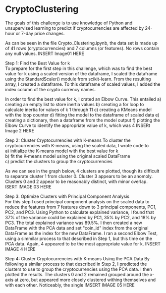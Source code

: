 # CryptoClustering

The goals of this challenge is to use knowledge of Python and unsupervised learning to predict if cryptocurrencies are affected by 24-hour or 7-day price changes.   

As can be seen in the file Crypto_Clustering.ipynb, the data set is made up of 41 rows (cryptocurrencies) and 7 columns (or features). No rows contain any null values. 
INSERT Image01 HERE  

Step 1: Find the Best Value for k   
To prepare for the first step in this challenge, which was to find the best value for k using a scaled version of the dataframe, I scaled the dataframe using the StandardScaler() module from scikit-learn. From the resulting array, I created a dataframe. To this dataframe of scaled values, I added the index column of the crypto currency names.

In order to find the best value for k, I crated an Elbow Curve. This entailed 
a) creating an empty list to store inertia values
b) creating a for loop to calculate inertia for values of k 1 through 11
c) creating a KMeans model with the loop counter
d) fitting the model to the dataframe of scaled data
e) creating a dictionary, then a dataframe from the model output
f) plotting the Elbow Curve to identify the appropriate value of k, which was 4
INSERt Image 2 HERE

Step 2: Cluster Cryptocurrencies with K-means
To cluster the cryptocurrencies with K-means, using the scaled data, I wrote code to  
a) initialize the K-means model with the best value for k  
b) fit the K-means model using the original scaled DataFrame  
c) predict the clusters to group the cryptocurrencies  

As we can see in the graph below, 4 clusters are plotted, though its difficult to separate cluster 1 from cluster 0. Cluster 3 appears to be an anomoly. Clusters 0 and 2 appear to be reasonably distinct, with minor overlap.  
ISERT IMAGE 03 HERE  

Step 3. Optimize Clusters with Principal Component Analysis  
For this step I used principal component analysis on the scaled data to reduce the features from 7 features down to 3 principal components, PC1, PC2, and PC3.
Using Python to calculate explained variance, I found that 37% of the variance could be explained by PC1, 35% by PC2, and 18% by PC3. The total explained variance was 89.5%.
I then created a new DataFrame with the PCA data and set "coin_id" index from the original DataFrame as the index for the new DataFrame.
I ran a second Elbow Test, using a simmilar process to that described in Step 1, but this time on the PCA data. Again, 4 appeared to be the most appropriate value for k. 
INSERT IMAGE 4 HERE  

Step 4: Cluster Cryptocurrencies with K-means Using the PCA Data
By following a similar process to that described in Step 2, I predicted the clusters to use to group the cryptocurrencies using the PCA data. I then plotted the results. 
The clusters 0 and 2 remained grouped around the x-axis at zero, but appeared more closely clustered withing themselves and with each other. Noticeably, the single 
IMSERT IMAGE 05 HERE


